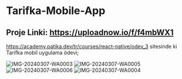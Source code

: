 
# Tarifka-Mobile-App
## Proje Linki: https://uploadnow.io/f/f4mbWX1

https://academy.patika.dev/tr/courses/react-native/odev_3 sitesinde ki Tarifka mobil uygulama ödevi;

![IMG-20240307-WA0003](https://github.com/fulyaertay/Tarifka-mobileApp/assets/56890438/5623f7f8-1cf0-49f3-884a-2d3eecbfcf57)
![IMG-20240307-WA0005](https://github.com/fulyaertay/Tarifka-mobileApp/assets/56890438/fe94d71d-14af-4b7b-a1c1-ad890e866d2e)
![IMG-20240307-WA0006](https://github.com/fulyaertay/Tarifka-mobileApp/assets/56890438/ca14f516-75c4-4174-a865-254cd57f37e4)
![IMG-20240307-WA0004](https://github.com/fulyaertay/Tarifka-mobileApp/assets/56890438/dc4bf1ab-0cf0-4cee-af78-8a344130e3f8)


